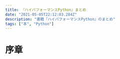 ```yaml
---
title: 『ハイパフォーマンスPython』まとめ
date: "2021-05-05T22:12:03.284Z"
description: "書籍『ハイパフォーマンスPython』のまとめ"
tags: ["本", "Python"]
---
```


# 序章